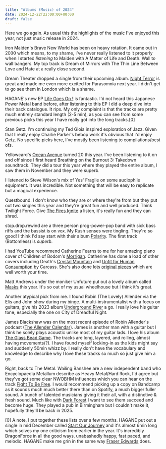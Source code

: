```yaml
---
title: "Albums (Music) of 2024"
date: 2024-12-22T22:00:00+00:00
draft: false
---
```


Here we go again. As usual this the highlights of the music I've enjoyed this year, not just music release in 2024.

Iron Maiden's Brave New World has been on heavy rotation. It came out in 2000 which means, to my shame, I've never really listened to it properly when I started _listening_ to Maiden with A Matter of Life and Death. Wall to wall bangers. My top track is Dream of Mirrors with The Thin Line Between Love and Hate at a really close second.

Dream Theater dropped a single from their upcoming album. [Night Terror](https://open.spotify.com/album/0hTHZRYNB5s7yteEoYQIzC?si=v1cP3IK8S9WSlQrLm96KvQ) is great and made me even more excited for Parasomnia next year. I didn't get to go see them in London which is a shame.

HAGANE's new EP [Life Goes On !](https://open.spotify.com/album/1D8sx0RVsDkJKHSYfXdEY2?si=TCCoA4klRQmC7G_MYI8UUQ) is fantastic. I'd not heard this Japanese Power Metal band before, after listening to this EP I did a deep dive into their back catalogue. It rips. My only complaint is that the tracks are pretty much entirely standard length (2-5 min), as you can see from some previous picks this year I have really got into the long tracks.[0]

Stan Getz. I'm continuing my Ted Gioia inspired exploration of Jazz. Given that I really enjoy Charlie Parker's bebop work it's obvious that I'd enjoy Getz. No specific picks here, I've mostly been listening to compilations/best ofs. 

Yellowcard's [Ocean Avenue](https://open.spotify.com/album/24IBCzEJlHBI0ioxlSuSPA?si=67BJlEXrScCiCSWzwpTHsg) turned 20 this year. I've been listening to it on and off since I first heard Breathing on the Burnout 3: Takedown soundtrack. They did a tour this year where they played the entire album, I saw them in November and they were superb.

I listened to Steve Wilson's mix of Yes' Fragile on some audiophile equipment. It was incredible. Not something that will be easy to replicate but a magical experience.

Questbound. I don't know who they are or where they're from but they put out two singles this year and they're great fun and well produced. Think Twilight Force. Give [The Fires Ignite](https://open.spotify.com/track/1cCEUVwIvPfZ992Y601Dao?si=7939b32dd7d54d6f) a listen, it's really fun and they can shred.

stop.drop.rewind are a three person prog-power-pop band with sick bass riffs and the bassist is on vox. My Rush senses were tingling. They're so good! I think I'd say start with their album [Polarity](https://stopdroprewind.bandcamp.com/album/polarity). The first track (Bottomless) is _superb_.

I had YouTube recommend Catherine Fearns to me for her amazing piano cover of Children of Bodom's [Morrigan](https://www.youtube.com/watch?v=OcmbWn1tAr4). Catherine has done a load of other covers including Death's [Crystal Mountain](https://www.youtube.com/watch?v=AjwYMjZRkIU) and [Unfit for Human Consumption](https://www.youtube.com/watch?v=hwezpIlvl54) by Carcass. She's also done lots [original pieces](https://open.spotify.com/artist/6op9QGwFTwVsfDsdUOqxny?si=hMTyOLlXTc-cDF6AurGxXQ) which are well worth your time.

Matt Andrews under the moniker Unfuture put out a lovely album called [Masks](https://open.spotify.com/album/59sDveB3a4yObDhUXRkBah?si=VopO4CKRTby8XtYwyNMbfA) this year. It's so out of my usual wheelhouse but I think it's great. 

Another atypical pick from me. I found Robin (The Lovely) Allender via the Elis and John show during my binge. A multi-instrumentalist with a focus on guitars, give his 2023 album [Underground River](https://open.spotify.com/album/04xQvXlAz2nUzwHI0sCged?si=UVy4EdZsRICCqxX94VBbqg) a go. I really love his guitar tone, especially the one on City of Dreadful Night.

James Blackshaw was on the most recent episode of Robin Allender's podcast ([The Allender Calendar](https://podcasts.apple.com/gb/podcast/the-allender-calendar/id1765567936)). James is another man with a guitar but I think he solely plays acoustic unlike most of my guitar lads. I love his album [The Glass Bead Game](https://open.spotify.com/album/7iAwdIwOvWktMJlyueO3Hp?si=Sk4piGwxQqW4scUOdu7Ujg). The tracks are long, layered, and rolling, almost having movements(?). I have found myself locking-in as the kids might say and suddenly 50min whizz by. I really don't have the vocabulary and knowledge to describe why I love these tracks so much so just give him a go.

Right, back to The Metal. Wailing Banshee are a new independent band who Encyclopaedia Metallum describe as Heavy Metal/Hard Rock, I'd agree but they've got some clear NWOBHM influences which you can hear on the track [Fight To Be Free](https://wailingbanshee.bandcamp.com/album/fight-to-be-free). I would recommend picking up a copy on Bandcamp as it sounds much much better there than on Spotify, a much bigger fuller sound.  A bunch of talented musicians giving it their all, with a distinctive & fresh sound. Much like with [Dark Forest](https://darkforest-uk.bandcamp.com/album/oak-ash-thorn) I want to see them succeed and become huge. They played a pub in Birmingham but I couldn't make it, hopefully they'll be back in 2025.

[0] A note, I put together these lists over a few months. HAGANE put out a single in mid December called [Start Our Journey](https://open.spotify.com/track/2cxRcHVXlXFoad7fAZPl6W?si=5b818cc0cbdd49d7) and it's almost 6min long which solves my one criticism from earlier in the year. It's incredibly DragonForce in all the good ways, unabashedly happy, fast paced, and melodic. HAGANE make me grin in the same way [Fraser Edwards](https://open.spotify.com/track/3ahclUFB6CxfgcVOjKWVMQ?si=6ecf3f4422a7448a) does.

